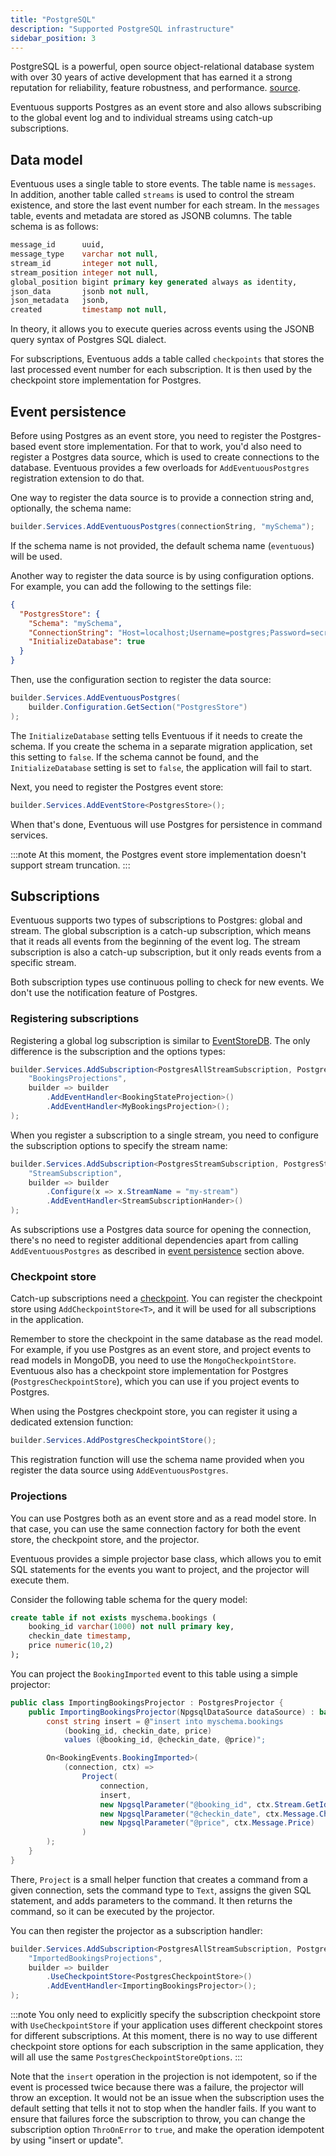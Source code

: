 ```yaml
---
title: "PostgreSQL"
description: "Supported PostgreSQL infrastructure"
sidebar_position: 3
---
```


PostgreSQL is a powerful, open source object-relational database system with over 30 years of active development that has earned it a strong reputation for reliability, feature robustness, and performance. [source](https://www.postgresql.org/).

Eventuous supports Postgres as an event store and also allows subscribing to the global event log and to individual streams using catch-up subscriptions.

## Data model

Eventuous uses a single table to store events. The table name is `messages`. In addition, another table called `streams` is used to control the stream existence, and store the last event number for each stream. In the `messages` table, events and metadata are stored as JSONB columns. The table schema is as follows:

```sql
message_id      uuid,
message_type    varchar not null,
stream_id       integer not null,
stream_position integer not null,
global_position bigint primary key generated always as identity, 
json_data       jsonb not null,
json_metadata   jsonb,
created         timestamp not null,
```

In theory, it allows you to execute queries across events using the JSONB query syntax of Postgres SQL dialect.

For subscriptions, Eventuous adds a table called `checkpoints` that stores the last processed event number for each subscription. It is then used by the checkpoint store implementation for Postgres.

## Event persistence

Before using Postgres as an event store, you need to register the Postgres-based event store implementation.
For that to work, you'd also need to register a Postgres data source, which is used to create connections to the database.
Eventuous provides a few overloads for `AddEventuousPostgres` registration extension to do that.

One way to register the data source is to provide a connection string and, optionally, the schema name:

```csharp titlle="Program.cs"
builder.Services.AddEventuousPostgres(connectionString, "mySchema");
```

If the schema name is not provided, the default schema name (`eventuous`) will be used.

Another way to register the data source is by using configuration options. For example, you can add the following to the settings file:

```json title="appSettings.json"
{
  "PostgresStore": {
    "Schema": "mySchema",
    "ConnectionString": "Host=localhost;Username=postgres;Password=secret;Database=mydb;",
    "InitializeDatabase": true
  }
}
```

Then, use the configuration section to register the data source:

```csharp titlle="Program.cs"
builder.Services.AddEventuousPostgres(
    builder.Configuration.GetSection("PostgresStore")
);
```

The `InitializeDatabase` setting tells Eventuous if it needs to create the schema. If you create the schema in a separate migration application, set this setting to `false`. If the schema cannot be found, and the `InitializeDatabase` setting is set to `false`, the application will fail to start.

Next, you need to register the Postgres event store:

```csharp
builder.Services.AddEventStore<PostgresStore>();
```

When that's done, Eventuous will use Postgres for persistence in command services.

:::note
At this moment, the Postgres event store implementation doesn't support stream truncation.
:::

## Subscriptions

Eventuous supports two types of subscriptions to Postgres: global and stream. The global subscription is a catch-up subscription, which means that it reads all events from the beginning of the event log. The stream subscription is also a catch-up subscription, but it only reads events from a specific stream.

Both subscription types use continuous polling to check for new events. We don't use the notification feature of Postgres.

### Registering subscriptions

Registering a global log subscription is similar to [EventStoreDB](../esdb/index.md#all-stream-subscription). The only difference is the subscription and the options types:

```csharp titlle="Program.cs"
builder.Services.AddSubscription<PostgresAllStreamSubscription, PostgresAllStreamSubscriptionOptions>(
    "BookingsProjections",
    builder => builder
        .AddEventHandler<BookingStateProjection>()
        .AddEventHandler<MyBookingsProjection>();
);
```

When you register a subscription to a single stream, you need to configure the subscription options to specify the stream name:

```csharp titlle="Program.cs"
builder.Services.AddSubscription<PostgresStreamSubscription, PostgresStreamSubscriptionOptions>(
    "StreamSubscription",
    builder => builder
        .Configure(x => x.StreamName = "my-stream")
        .AddEventHandler<StreamSubscriptionHander>()
);
```

As subscriptions use a Postgres data source for opening the connection, there's no need to register additional dependencies apart from calling `AddEventuousPostgres` as described in [event persistence](#event-persistence) section above.

### Checkpoint store

Catch-up subscriptions need a [checkpoint](../../subscriptions/checkpoint). You can register the checkpoint store using `AddCheckpointStore<T>`, and it will be used for all subscriptions in the application.

Remember to store the checkpoint in the same database as the read model. For example, if you use Postgres as an event store, and project events to read models in MongoDB, you need to use the `MongoCheckpointStore`. Eventuous also has a checkpoint store implementation for Postgres (`PostgresCheckpointStore`), which you can use if you project events to Postgres.

When using the Postgres checkpoint store, you can register it using a dedicated extension function:

```csharp
builder.Services.AddPostgresCheckpointStore();
```

This registration function will use the schema name provided when you register the data source using `AddEventuousPostgres`.

### Projections

You can use Postgres both as an event store and as a read model store. In that case, you can use the same connection factory for both the event store, the checkpoint store, and the projector.

Eventuous provides a simple projector base class, which allows you to emit SQL statements for the events you want to project, and the projector will execute them.

Consider the following table schema for the query model:

```sql
create table if not exists myschema.bookings (
    booking_id varchar(1000) not null primary key,
    checkin_date timestamp,
    price numeric(10,2)
);
```

You can project the `BookingImported` event to this table using a simple projector:

```csharp title="ImportingBookingsProjector.cs"
public class ImportingBookingsProjector : PostgresProjector {
    public ImportingBookingsProjector(NpgsqlDataSource dataSource) : base(dataSource) {
        const string insert = @"insert into myschema.bookings 
            (booking_id, checkin_date, price) 
            values (@booking_id, @checkin_date, @price)";

        On<BookingEvents.BookingImported>(
            (connection, ctx) => 
                Project(
                    connection,
                    insert,
                    new NpgsqlParameter("@booking_id", ctx.Stream.GetId()),
                    new NpgsqlParameter("@checkin_date", ctx.Message.CheckIn.ToDateTimeUnspecified()),
                    new NpgsqlParameter("@price", ctx.Message.Price)
                )
        );
    }
}
```

There, `Project` is a small helper function that creates a command from a given connection, sets the command type to `Text`, assigns the given SQL statement, and adds parameters to the command. It then returns the command, so it can be executed by the projector.

You can then register the projector as a subscription handler:

```csharp titlle="Program.cs"
builder.Services.AddSubscription<PostgresAllStreamSubscription, PostgresAllStreamSubscriptionOptions>(
    "ImportedBookingsProjections",
    builder => builder
        .UseCheckpointStore<PostgresCheckpointStore>()
        .AddEventHandler<ImportingBookingsProjector>();
);
```

:::note
You only need to explicitly specify the subscription checkpoint store with `UseCheckpointStore` if your application uses different checkpoint stores for different subscriptions.
At this moment, there is no way to use different checkpoint store options for each subscription in the same application, they will all use the same `PostgresCheckpointStoreOptions`.
:::

Note that the `insert` operation in the projection is not idempotent, so if the event is processed twice because there was a failure, the projector will throw an exception. It would not be an issue when the subscription uses the default setting that tells it not to stop when the handler fails. If you want to ensure that failures force the subscription to throw, you can change the subscription option `ThroOnError` to `true`, and make the operation idempotent by using "insert or update".

